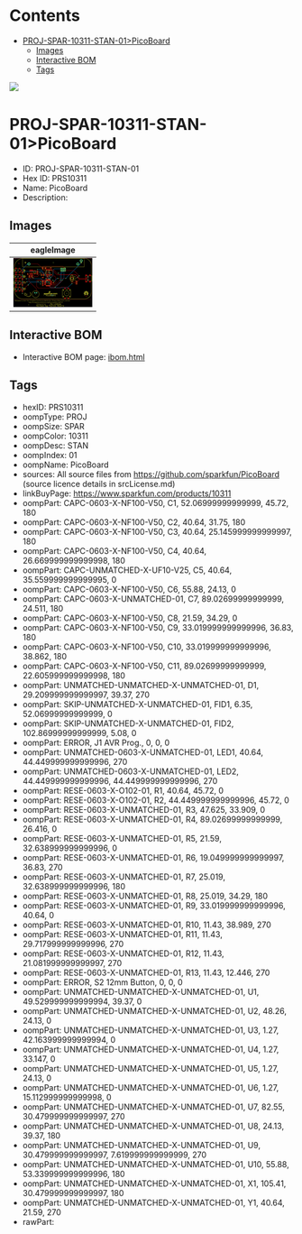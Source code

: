 



Contents
========

* [PROJ-SPAR-10311-STAN-01>PicoBoard](#proj-spar-10311-stan-01picoboard)
	* [Images](#images)
	* [Interactive BOM](#interactive-bom)
	* [Tags](#tags)
  
![][im]
# PROJ-SPAR-10311-STAN-01>PicoBoard

- ID: PROJ-SPAR-10311-STAN-01
- Hex ID: PRS10311
- Name: PicoBoard
- Description: 

## Images
  
  

|eagleImage|
| :---: |
|[![eagleImage](eagleImage_140.png)](eagleImage_600.png)|

## Interactive BOM

- Interactive BOM page: [ibom.html](kicad/bom/ibom.html)

## Tags

- hexID: PRS10311
- oompType: PROJ
- oompSize: SPAR
- oompColor: 10311
- oompDesc: STAN
- oompIndex: 01
- oompName: PicoBoard
- sources: All source files from https://github.com/sparkfun/PicoBoard (source licence details in srcLicense.md)
- linkBuyPage: https://www.sparkfun.com/products/10311
- oompPart: CAPC-0603-X-NF100-V50, C1, 52.06999999999999, 45.72, 180
- oompPart: CAPC-0603-X-NF100-V50, C2, 40.64, 31.75, 180
- oompPart: CAPC-0603-X-NF100-V50, C3, 40.64, 25.145999999999997, 180
- oompPart: CAPC-0603-X-NF100-V50, C4, 40.64, 26.669999999999998, 180
- oompPart: CAPC-UNMATCHED-X-UF10-V25, C5, 40.64, 35.559999999999995, 0
- oompPart: CAPC-0603-X-NF100-V50, C6, 55.88, 24.13, 0
- oompPart: CAPC-0603-X-UNMATCHED-01, C7, 89.02699999999999, 24.511, 180
- oompPart: CAPC-0603-X-NF100-V50, C8, 21.59, 34.29, 0
- oompPart: CAPC-0603-X-NF100-V50, C9, 33.019999999999996, 36.83, 180
- oompPart: CAPC-0603-X-NF100-V50, C10, 33.019999999999996, 38.862, 180
- oompPart: CAPC-0603-X-NF100-V50, C11, 89.02699999999999, 22.605999999999998, 180
- oompPart: UNMATCHED-UNMATCHED-X-UNMATCHED-01, D1, 29.209999999999997, 39.37, 270
- oompPart: SKIP-UNMATCHED-X-UNMATCHED-01, FID1, 6.35, 52.06999999999999, 0
- oompPart: SKIP-UNMATCHED-X-UNMATCHED-01, FID2, 102.86999999999999, 5.08, 0
- oompPart: ERROR, J1 AVR Prog., 0, 0, 0
- oompPart: UNMATCHED-0603-X-UNMATCHED-01, LED1, 40.64, 44.449999999999996, 270
- oompPart: UNMATCHED-0603-X-UNMATCHED-01, LED2, 44.449999999999996, 44.449999999999996, 270
- oompPart: RESE-0603-X-O102-01, R1, 40.64, 45.72, 0
- oompPart: RESE-0603-X-O102-01, R2, 44.449999999999996, 45.72, 0
- oompPart: RESE-0603-X-UNMATCHED-01, R3, 47.625, 33.909, 0
- oompPart: RESE-0603-X-UNMATCHED-01, R4, 89.02699999999999, 26.416, 0
- oompPart: RESE-0603-X-UNMATCHED-01, R5, 21.59, 32.638999999999996, 0
- oompPart: RESE-0603-X-UNMATCHED-01, R6, 19.049999999999997, 36.83, 270
- oompPart: RESE-0603-X-UNMATCHED-01, R7, 25.019, 32.638999999999996, 180
- oompPart: RESE-0603-X-UNMATCHED-01, R8, 25.019, 34.29, 180
- oompPart: RESE-0603-X-UNMATCHED-01, R9, 33.019999999999996, 40.64, 0
- oompPart: RESE-0603-X-UNMATCHED-01, R10, 11.43, 38.989, 270
- oompPart: RESE-0603-X-UNMATCHED-01, R11, 11.43, 29.717999999999996, 270
- oompPart: RESE-0603-X-UNMATCHED-01, R12, 11.43, 21.081999999999997, 270
- oompPart: RESE-0603-X-UNMATCHED-01, R13, 11.43, 12.446, 270
- oompPart: ERROR, S2 12mm Button, 0, 0, 0
- oompPart: UNMATCHED-UNMATCHED-X-UNMATCHED-01, U1, 49.529999999999994, 39.37, 0
- oompPart: UNMATCHED-UNMATCHED-X-UNMATCHED-01, U2, 48.26, 24.13, 0
- oompPart: UNMATCHED-UNMATCHED-X-UNMATCHED-01, U3, 1.27, 42.163999999999994, 0
- oompPart: UNMATCHED-UNMATCHED-X-UNMATCHED-01, U4, 1.27, 33.147, 0
- oompPart: UNMATCHED-UNMATCHED-X-UNMATCHED-01, U5, 1.27, 24.13, 0
- oompPart: UNMATCHED-UNMATCHED-X-UNMATCHED-01, U6, 1.27, 15.112999999999998, 0
- oompPart: UNMATCHED-UNMATCHED-X-UNMATCHED-01, U7, 82.55, 30.479999999999997, 270
- oompPart: UNMATCHED-UNMATCHED-X-UNMATCHED-01, U8, 24.13, 39.37, 180
- oompPart: UNMATCHED-UNMATCHED-X-UNMATCHED-01, U9, 30.479999999999997, 7.619999999999999, 270
- oompPart: UNMATCHED-UNMATCHED-X-UNMATCHED-01, U10, 55.88, 53.339999999999996, 180
- oompPart: UNMATCHED-UNMATCHED-X-UNMATCHED-01, X1, 105.41, 30.479999999999997, 180
- oompPart: UNMATCHED-UNMATCHED-X-UNMATCHED-01, Y1, 40.64, 21.59, 270
- rawPart: 



[im]: eagleImage_450.png
